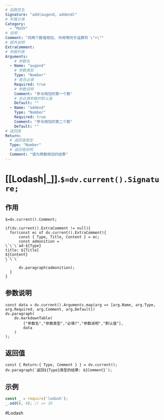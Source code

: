 ```yaml
---
# 函数签名
Signature: "add(augend, addend)"
# 所属分类
Category:
  - "Math"
# 说明
Comment: "将两个数值相加, 作用等同于运算符 \"+\""
# 额外说明
ExtraComment: 
# 参数列表
Arguments:
    # 参数名
  - Name: "augend"
    # 参数类型
    Type: "Number"
    # 是否必填
    Required: true
    # 参数说明
    Comment: "参与相加的第一个数"
    # 非必填参数的默认值
    Default: ""
  - Name: "addend"
    Type: "Number"
    Required: true
    Comment: "参与相加的第二个数"
    Default: ""
# 返回值
Return:
  # 返回值类型
  Type: "Number"
  # 返回值说明
  Comment: "值为两数相加的结果"
---
```

# [[Lodash|_]].`$=dv.current().Signature;`
## 作用

`$=dv.current().Comment;`

```dataviewjs
if(dv.current().ExtraComment != null){
  for(const ec of dv.current().ExtraComment){
	  const { Type, Title, Content } = ec;
	  const admonition = `
\`\`\`ad-${Type}
title: ${Title}
${Content}
\`\`\`
`
      dv.paragraph(admonition);
  }
}
```

## 参数说明
```dataviewjs
const data = dv.current().Arguments.map(arg => [arg.Name, arg.Type, arg.Required, arg.Comment, arg.Default])
dv.paragraph(
	dv.markdownTable(
		["参数名","参数类型","必填?","参数说明","默认值"],
		data
	)
);
```

## 返回值
```dataviewjs
const { Return:{ Type, Comment } } = dv.current();
dv.paragraph(`返回${Type}类型的结果: ${Comment}`);
```

## 示例
```javascript
const _ = require('lodash');
_.add(6, 4); // => 10
```

#Lodash 